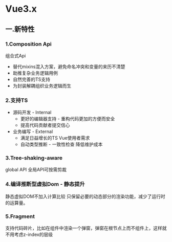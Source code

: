 # Vue3.x
## 一.新特性
### 1.Composition Api
组合式Api
-   替代mixins混入方案，避免命名冲突和变量的来历不清楚
-   助推复杂业务逻辑用例
-   自然完善的TS支持
-   为封装解耦组织业务逻辑而生
### 2.支持TS
-   源码开发 - Internal
    -   更好的编辑器支持 - 重构代码更加的方便而安全
    -   提高代码贡献者提交信心
-   业务编写 - External
    -   满足日益增长的TS Vue使用者需求
    -   自动类型推断 - 一致性检查 降低维护成本
### 3.Tree-shaking-aware 
global API 全局API可按需剪裁

### 4.编译推断型虚拟Dom - 静态提升
静态虚拟DOM不加入计算比较
只保留必要的动态部分的渲染功能，减少了运行时的运算量。

### 5.Fragment
支持代码碎片，比如在组件中渲染一个弹窗，弹窗在根节点上而不组件上，这样就不用考虑z-index的层级
